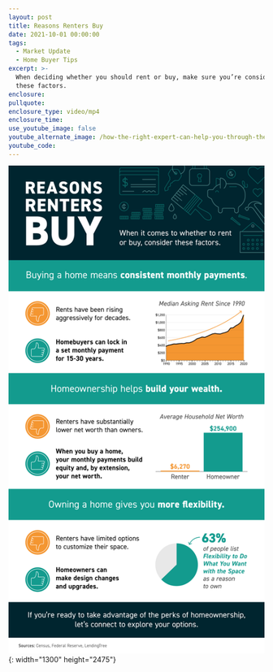 ```yaml
---
layout: post
title: Reasons Renters Buy
date: 2021-10-01 00:00:00
tags:
  - Market Update
  - Home Buyer Tips
excerpt: >-
  When deciding whether you should rent or buy, make sure you’re considering
  these factors.
enclosure:
pullquote:
enclosure_type: video/mp4
enclosure_time:
use_youtube_image: false
youtube_alternate_image: /how-the-right-expert-can-help-you-through-the-overwhelming-market-19.png
youtube_code:
---
```

![](/20211001-mema-2.png){: width="1300" height="2475"}
